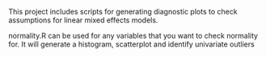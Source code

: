This project includes scripts for generating diagnostic plots to check assumptions for linear mixed effects models. 

normality.R can be used for any variables that you want to check normality for. It will generate a histogram, scatterplot and identify univariate outliers
